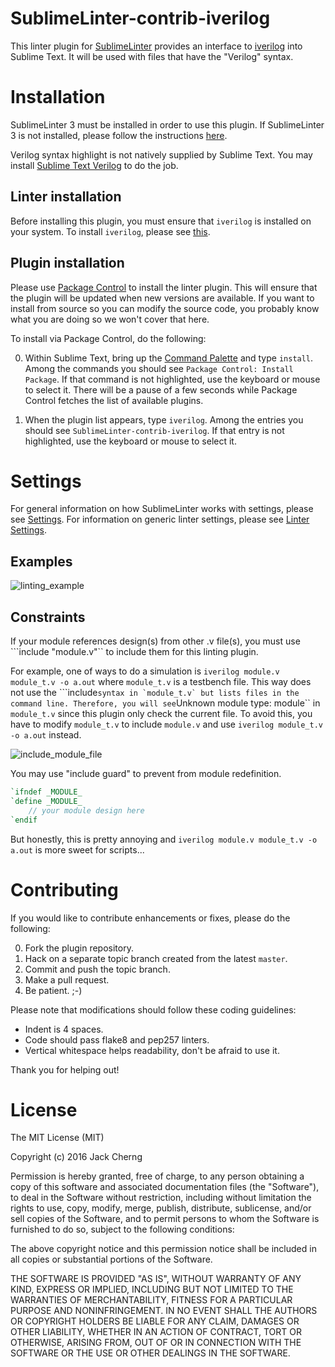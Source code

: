 SublimeLinter-contrib-iverilog
==============================

This linter plugin for [SublimeLinter](http://sublimelinter.readthedocs.org) provides an interface to [iverilog](http://iverilog.wikia.com/wiki/Main_Page) into Sublime Text.
It will be used with files that have the "Verilog" syntax.


Installation
============

SublimeLinter 3 must be installed in order to use this plugin.
If SublimeLinter 3 is not installed, please follow the instructions [here](http://sublimelinter.readthedocs.org/en/latest/installation.html).

Verilog syntax highlight is not natively supplied by Sublime Text.
You may install [Sublime Text Verilog](https://sublime.wbond.net/packages/Verilog) to do the job.


## Linter installation

Before installing this plugin, you must ensure that `iverilog` is installed on your system.
To install `iverilog`, please see [this](http://iverilog.wikia.com/wiki/Installation_Guide).


## Plugin installation

Please use [Package Control](https://sublime.wbond.net/installation) to install the linter plugin.
This will ensure that the plugin will be updated when new versions are available.
If you want to install from source so you can modify the source code, you probably know what you are doing so we won't cover that here.

To install via Package Control, do the following:

0. Within Sublime Text, bring up the [Command Palette](http://docs.sublimetext.info/en/sublime-text-3/extensibility/command_palette.html) and type `install`.
   Among the commands you should see `Package Control: Install Package`.
   If that command is not highlighted, use the keyboard or mouse to select it.
   There will be a pause of a few seconds while Package Control fetches the list of available plugins.

0. When the plugin list appears, type `iverilog`. Among the entries you should see `SublimeLinter-contrib-iverilog`.
   If that entry is not highlighted, use the keyboard or mouse to select it.


Settings
========

For general information on how SublimeLinter works with settings, please see [Settings](http://sublimelinter.readthedocs.org/en/latest/settings.html).
For information on generic linter settings, please see [Linter Settings](http://sublimelinter.readthedocs.org/en/latest/linter_settings.html).


## Examples

![linting_example](https://raw.githubusercontent.com/jfcherng/SublimeLinter-contrib-iverilog/gh-pages/images/linting_example.png)


## Constraints

If your module references design(s) from other .v file(s), you must use ```include "module.v"`` to include them for this linting plugin.

For example, one of ways to do a simulation is `iverilog module.v module_t.v -o a.out` where `module_t.v` is a testbench file.
This way does not use the ```include`` syntax in `module_t.v` but lists files in the command line.
Therefore, you will see ``Unknown module type: module`` in `module_t.v` since this plugin only check the current file.
To avoid this, you have to modify `module_t.v` to include `module.v` and use `iverilog module_t.v -o a.out` instead.

![include_module_file](http://jfcherng.github.io/SublimeLinter-contrib-iverilog/images/include_module_file.png)

You may use "include guard" to prevent from module redefinition.

```verilog
`ifndef _MODULE_
`define _MODULE_
    // your module design here
`endif
```

But honestly, this is pretty annoying and `iverilog module.v module_t.v -o a.out` is more sweet for scripts...


Contributing
============

If you would like to contribute enhancements or fixes, please do the following:

0. Fork the plugin repository.
0. Hack on a separate topic branch created from the latest `master`.
0. Commit and push the topic branch.
0. Make a pull request.
0. Be patient.  ;-)

Please note that modifications should follow these coding guidelines:

- Indent is 4 spaces.
- Code should pass flake8 and pep257 linters.
- Vertical whitespace helps readability, don't be afraid to use it.

Thank you for helping out!


License
=======

The MIT License (MIT)

Copyright (c) 2016 Jack Cherng

Permission is hereby granted, free of charge, to any person obtaining a copy
of this software and associated documentation files (the "Software"), to deal
in the Software without restriction, including without limitation the rights
to use, copy, modify, merge, publish, distribute, sublicense, and/or sell
copies of the Software, and to permit persons to whom the Software is
furnished to do so, subject to the following conditions:

The above copyright notice and this permission notice shall be included in all
copies or substantial portions of the Software.

THE SOFTWARE IS PROVIDED "AS IS", WITHOUT WARRANTY OF ANY KIND, EXPRESS OR
IMPLIED, INCLUDING BUT NOT LIMITED TO THE WARRANTIES OF MERCHANTABILITY,
FITNESS FOR A PARTICULAR PURPOSE AND NONINFRINGEMENT. IN NO EVENT SHALL THE
AUTHORS OR COPYRIGHT HOLDERS BE LIABLE FOR ANY CLAIM, DAMAGES OR OTHER
LIABILITY, WHETHER IN AN ACTION OF CONTRACT, TORT OR OTHERWISE, ARISING FROM,
OUT OF OR IN CONNECTION WITH THE SOFTWARE OR THE USE OR OTHER DEALINGS IN THE
SOFTWARE.
